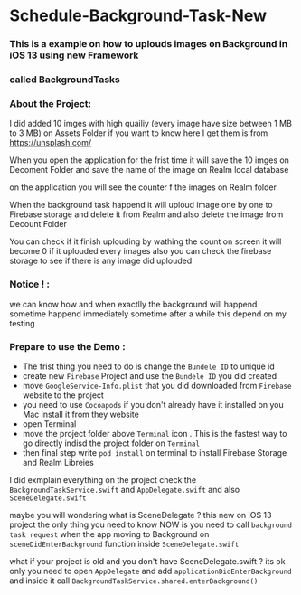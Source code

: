 # Schedule-Background-Task-New

### This is a example on how to uplouds images on Background in iOS 13 using new Framework
### called BackgroundTasks

### About the Project:
I did added 10 imges with high quailiy (every image have size between 1 MB to 3 MB) on Assets Folder
if you want to know here I get them is from https://unsplash.com/

When you open the application for the frist time it will save the 10 imges on Decoment Folder
and save the name of the image on Realm local database

on the application you will see the counter f the images on Realm folder

When the background task happend it will uploud image one by one to Firebase storage
and delete it from Realm and also delete the image from Decount Folder

You can check if it finish uplouding by wathing the count on screen it will become 0 if it uplouded every images 
also you can check the firebase storage to see if there is any image did uplouded 

### Notice ! :
we can know how and when exactlly the background will happend sometime happend immediately sometime after a while
this depend on my testing

### Prepare to use the Demo :
- The frist thing you need to do is change the `Bundele ID` to unique id
- create new `Firebase` Project and use the `Bundele ID` you did created
- move `GoogleService-Info.plist` that you did downloaded from `Firebase` website to the project
- you need to use `Cocoapods` if you don't already have it installed on you Mac install it from they website
- open Terminal
- move the project folder above `Terminal` icon . This is the fastest way to go directly indisd the project folder on `Terminal`
- then final step write `pod install` on terminal to install Firebase Storage and Realm Libreies 

I did exmplain everything on the project check the `BackgroundTaskService.swift` and `AppDelegate.swift` and also `SceneDelegate.swift`

maybe you will wondering what is SceneDelegate ?
this new on iOS 13 project the only thing you need to know NOW is you need to call `background task request` when the app moving to Background 
on `sceneDidEnterBackground` function inside `SceneDelegate.swift`

what if your project is old and you don't have SceneDelegate.swift ?
its ok only you need to open `AppDelegate` and add `applicationDidEnterBackground`
and inside it call `BackgroundTaskService.shared.enterBackground()`
